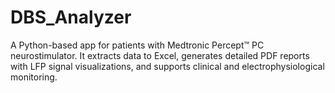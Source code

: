 # DBS_Analyzer
A Python-based app for patients with Medtronic Percept™ PC neurostimulator. It extracts data to Excel, generates detailed PDF reports with LFP signal visualizations, and supports clinical and electrophysiological monitoring.
